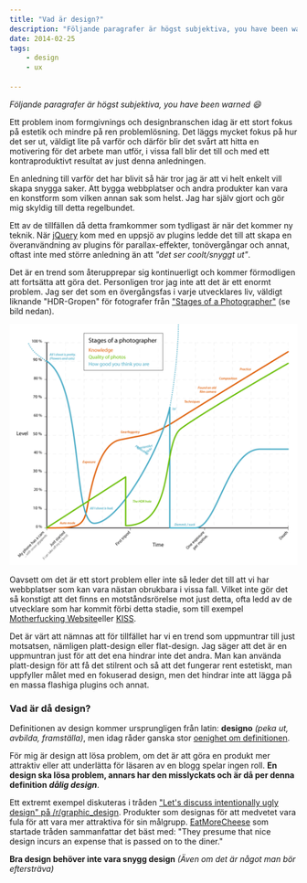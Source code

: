 ```yaml
---
title: "Vad är design?"
description: "Följande paragrafer är högst subjektiva, you have been warned :)"
date: 2014-02-25
tags:
    - design
    - ux

---
```


_Följande paragrafer är högst subjektiva, you have been warned 😄_

Ett problem inom formgivnings och designbranschen idag är ett stort fokus på estetik och mindre på ren problemlösning. Det läggs mycket fokus på hur det ser ut, väldigt lite på varför och därför blir det svårt att hitta en motivering för det arbete man utför, i vissa fall blir det till och med ett kontraproduktivt resultat av just denna anledningen.

En anledning till varför det har blivit så här tror jag är att vi helt enkelt vill skapa snygga saker. Att bygga webbplatser och andra produkter kan vara en konstform som vilken annan sak som helst. Jag har själv gjort och gör mig skyldig till detta regelbundet.

Ett av de tillfällen då detta framkommer som tydligast är när det kommer ny teknik. När [jQuery](http://jquery.com/) kom med en uppsjö av plugins ledde det till att skapa en överanvändning av plugins för parallax-effekter, tonövergångar och annat, oftast inte med större anledning än att _"det ser coolt/snyggt ut"_.

Det är en trend som återupprepar sig kontinuerligt och kommer förmodligen att fortsätta att göra det. Personligen tror jag inte att det är ett enormt problem. Jag ser det som en övergångsfas i varje utvecklares liv, väldigt liknande "HDR-Gropen" för fotografer från ["Stages of a Photographer"](http://dataviz.tumblr.com/post/350692786) (se bild nedan).

![Stages of a Photographer](Stages_of_a_Photographer.png)

Oavsett om det är ett stort problem eller inte så leder det till att vi har webbplatser som kan vara nästan obrukbara i vissa fall. Vilket inte gör det så konstigt att det finns en motståndsrörelse mot just detta, ofta ledd av de utvecklare som har kommit förbi detta stadie, som till exempel [Motherfucking Website](http://motherfuckingwebsite.com/)eller [KISS](http://en.wikipedia.org/wiki/KISS_principle).

Det är värt att nämnas att för tillfället har vi en trend som uppmuntrar till just motsatsen, nämligen platt-design eller flat-design. Jag säger att det är en uppmuntran just för att det ena hindrar inte det andra. Man kan använda platt-design för att få det stilrent och så att det fungerar rent estetiskt, man uppfyller målet med en fokuserad design, men det hindrar inte att lägga på en massa flashiga plugins och annat.

### Vad är då design?

Definitionen av design kommer ursprungligen från latin: **designo** _(peka ut, avbilda, framställa)_, men idag råder ganska stor [oenighet om definitionen](http://sv.wikipedia.org/wiki/Design#Oenighet_om_definitionen).

För mig är design att lösa problem, om det är att göra en produkt mer attraktiv eller att underlätta för läsaren av en blogg spelar ingen roll. **En design ska lösa problem, annars har den misslyckats och är då per denna definition** _**dålig design**_.

Ett extremt exempel diskuteras i tråden ["Let's discuss intentionally ugly design" på /r/graphic\_design](http://www.reddit.com/r/graphic_design/comments/1y3o7x/lets_discuss_intentionally_ugly_design/). Produkter som designas för att medvetet vara fula för att vara mer attraktiva för sin målgrupp. [EatMoreCheese](http://www.reddit.com/user/EatMoreCheese) som startade tråden sammanfattar det bäst med: "They presume that nice design incurs an expense that is passed on to the diner."

**Bra design behöver inte vara snygg design** _(Även om det är något man bör eftersträva)_
